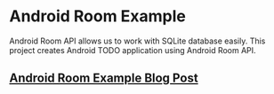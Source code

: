 # Android Room Example

Android Room API allows us to work with SQLite database easily. This project creates Android TODO application using Android Room API.

## [Android Room Example Blog Post](https://www.journaldev.com/20688/android-room-todo-list-application)
